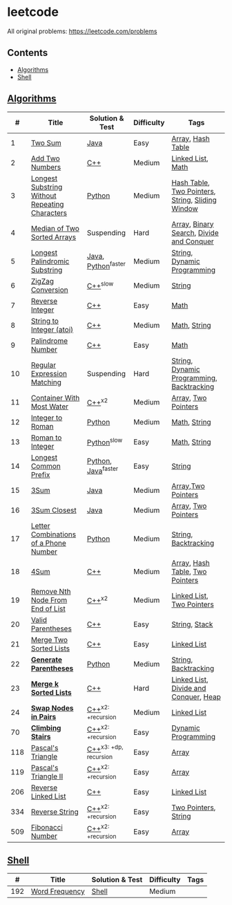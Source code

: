 # leetcode

<!-- TODO list
1. Use tags and difficulty to categorize promblems
2. make a shell to auto edit readme file
-->

All original problems: <https://leetcode.com/problems>

## Contents

* [Algorithms](#Algorithms)
* [Shell](#Shell)

## [Algorithms](algorithms)

| # | Title | Solution & Test | Difficulty | Tags
| --- | --- | --- | --- | --- |
| 1 | [Two Sum](https://leetcode.com/problems/two-sum) | [Java](algorithms/java/src/two_sum) | Easy | [Array], [Hash Table]
| 2 | [Add Two Numbers](https://leetcode.com/problems/add-two-numbers) | [C++](algorithms/cpp/add_two_numbers) | Medium | [Linked List], [Math]
| 3 | [Longest Substring Without Repeating Characters](https://leetcode.com/problems/longest-substring-without-repeating-characters/) | [Python](algorithms/python/longest_substring_without_repeating_characters) | Medium | [Hash Table], [Two Pointers], [String], [Sliding Window]
| 4 | [Median of Two Sorted Arrays](https://leetcode.com/problems/median-of-two-sorted-arrays/) | Suspending | Hard | [Array], [Binary Search], [Divide and Conquer]
| 5 | [Longest Palindromic Substring](https://leetcode.com/problems/longest-palindromic-substring/) | [Java](algorithms/java/src/longest_palindromic_substring), [Python](algorithms/python/longest_palindromic_substring)<sup>faster</sup> | Medium | [String], [Dynamic Programming] 
| 6 | [ZigZag Conversion](https://leetcode.com/problems/zigzag-conversion) | [C++](algorithms/cpp/zig_zag_conversion)<sup>slow</sup> | Medium | [String]
| 7 | [Reverse Integer](https://leetcode.com/problems/reverse-integer/) | [C++](algorithms/cpp/reverse_integer) | Easy | [Math]
| 8 | [String to Integer (atoi)](https://leetcode.com/problems/string-to-integer-atoi/) | [C++](algorithms/cpp/string_to_integer_atoi) | Medium | [Math], [String]
| 9 | [Palindrome Number](https://leetcode.com/problems/palindrome-number/) | [C++](algorithms/cpp/palindrome_number) | Easy | [Math]
| 10 | [Regular Expression Matching](https://leetcode.com/problems/regular-expression-matching/) | Suspending | Hard | [String], [Dynamic Programming], [Backtracking]
| 11 | [Container With Most Water](https://leetcode.com/problems/container-with-most-water/) | [C++](algorithms/cpp/container_with_most_water)<sup>x2</sup> | Medium | [Array], [Two Pointers]
| 12 | [Integer to Roman](https://leetcode.com/problems/integer-to-roman/) | [Python](algorithms/python/integer_to_roman) | Medium | [Math], [String]
| 13 | [Roman to Integer](https://leetcode.com/problems/roman-to-integer/) | [Python](algorithms/python/roman_to_integer)<sup>slow</sup> | Easy | [Math], [String]
| 14 | [Longest Common Prefix](https://leetcode.com/problems/longest-common-prefix/) | [Python](algorithms/python/longest_common_prefix), [Java](algorithms/java/src/longest_common_prefix)<sup>faster</sup> | Easy | [String]
| 15 | [3Sum](https://leetcode.com/problems/3sum/) | [Java](algorithms/java/src/three_sum) | Medium | [Array],[Two Pointers]
| 16 | [3Sum Closest](https://leetcode.com/problems/3sum-closest/) | [Java](algorithms/java/src/three_sum_closest) | Medium | [Array], [Two Pointers]
| 17 | [Letter Combinations of a Phone Number](https://leetcode.com/problems/letter-combinations-of-a-phone-number/) | [Python](algorithms/python/letter_combinations_of_a_phone_number) | Medium | [String], [Backtracking]
| 18 | [4Sum](https://leetcode.com/problems/4sum/) | [C++](algorithms/cpp/four_sum) | Medium | [Array], [Hash Table], [Two Pointers]
| 19 | [Remove Nth Node From End of List](https://leetcode.com/problems/remove-nth-node-from-end-of-list/) | [C++](algorithms/cpp/remove_nth_node_from_end_of_list)<sup>x2</sup> | Medium | [Linked List], [Two Pointers]
| 20 | [Valid Parentheses](https://leetcode.com/problems/valid-parentheses/) | [C++](algorithms/cpp/valid_parentheses) | Easy | [String], [Stack]
| 21 | [Merge Two Sorted Lists](https://leetcode.com/problems/merge-two-sorted-lists/) | [C++](algorithms/cpp/merge_two_sorted_lists) | Easy | [Linked List]
| 22 | **[Generate Parentheses](https://leetcode.com/problems/generate-parentheses/)** | [Python](algorithms/python/generate_parentheses) | Medium | [String], [Backtracking]
| 23 | **[Merge k Sorted Lists](https://leetcode.com/problems/merge-k-sorted-lists/)** | [C++](algorithms/cpp/merge_k_sorted_lists) | Hard | [Linked List], [Divide and Conquer], [Heap]
| 24 | **[Swap Nodes in Pairs](https://leetcode.com/problems/swap-nodes-in-pairs/)** | [C++](algorithms/cpp/swap_nodes_in_pairs)<sup>x2: +recursion</sup> | Medium | [Linked List]
| 70 | **[Climbing Stairs](https://leetcode.com/problems/climbing-stairs/)** | [C++](algorithms/cpp/climbing_stairs)<sup>x2: +recursion</sup> | Easy | [Dynamic Programming]
| 118 | [Pascal's Triangle](https://leetcode.com/problems/pascals-triangle/) | [C++](algorithms/cpp/pascals_triangle)<sup>x3: +dp, recursion</sup> | Easy | [Array]
| 119 | [Pascal's Triangle II](https://leetcode.com/problems/pascals-triangle-ii/) | [C++](algorithms/cpp/pascals_triangle_ii)<sup>x2: +recursion</sup> | Easy | [Array]
| 206 | [Reverse Linked List](https://leetcode.com/problems/reverse-linked-list/) | [C++](algorithms/cpp/reverse_linked_list) | Easy | [Linked List]
| 334 | [Reverse String](https://leetcode.com/problems/reverse-string/) | [C++](algorithms/cpp/reverse_string)<sup>x2: +recursion</sup> | Easy | [Two Pointers], [String]
| 509 | [Fibonacci Number](https://leetcode.com/problems/fibonacci-number/) | [C++](algorithms/cpp/fibonacci_number)<sup>x2: +recursion</sup> | Easy | [Array]


## [Shell](shell)

| # | Title | Solution & Test | Difficulty | Tags
| --- | --- | --- | --- | --- |
| 192 | [Word Frequency](https://leetcode.com/problems/word-frequency/) | [Shell](shell/word_frequency) | Medium |  

<!-- tag links -->
[Array]:https://leetcode.com/tag/array/
[Backtracking]:https://leetcode.com/tag/backtracking/
[Binary Search]:https://leetcode.com/problems/median-of-two-sorted-arrays/
[Divide and Conquer]:https://leetcode.com/tag/divide-and-conquer/
[Dynamic Programming]:https://leetcode.com/tag/dynamic-programming/
[Hash Table]:https://leetcode.com/tag/hash-table/
[Heap]:https://leetcode.com/tag/heap/
[Linked List]:https://leetcode.com/tag/linked-list/
[Math]:https://leetcode.com/tag/math/
[Sliding Window]:https://leetcode.com/tag/sliding-window/
[Stack]:https://leetcode.com/tag/stack/
[String]:https://leetcode.com/tag/string/
[Two Pointers]:https://leetcode.com/tag/two-pointers/
